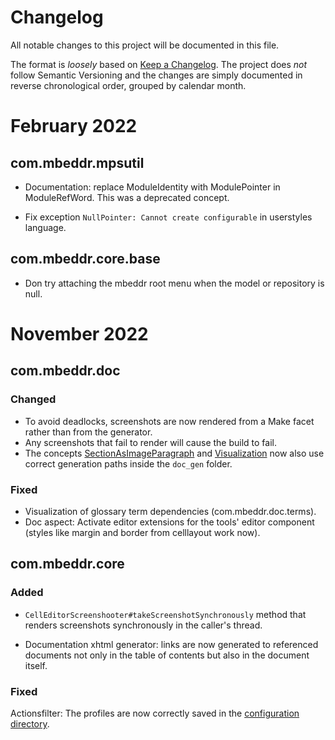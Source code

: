 # Changelog

All notable changes to this project will be documented in this file.

The format is _loosely_ based on [Keep a Changelog](https://keepachangelog.com/en/1.0.0/). The project does _not_ follow
Semantic Versioning and the changes are simply documented in reverse chronological order, grouped by calendar month.

# February 2022

## com.mbeddr.mpsutil

* Documentation: replace ModuleIdentity with ModulePointer in ModuleRefWord. This was a deprecated concept.

* Fix exception `NullPointer: Cannot create configurable` in userstyles language.

## com.mbeddr.core.base

* Don try attaching the mbeddr root menu when the model or repository is null.

# November 2022

## com.mbeddr.doc

### Changed

* To avoid deadlocks, screenshots are now rendered from a Make facet rather than from the generator.
* Any screenshots that fail to render will cause the build to fail.
* The concepts [SectionAsImageParagraph](http://127.0.0.1:63320/node?ref=r%3A48b6c04c-173b-45da-963f-54fbbdb59cfc%28com.mbeddr.doc.self.structure%29%2F6416473402306197330)
  and [Visualization](http://127.0.0.1:63320/node?ref=r%3A5f7188a9-e7b4-4a2e-bef9-38d2cf379fdc%28com.mbeddr.doc.structure%29%2F2588579461812060090)
  now also use correct generation paths inside the `doc_gen` folder.

### Fixed
* Visualization of glossary term dependencies (com.mbeddr.doc.terms). 
* Doc aspect: Activate editor extensions for the tools' editor component (styles like margin and border from celllayout work now).

## com.mbeddr.core

### Added

* `CellEditorScreenshooter#takeScreenshotSynchronously` method that renders screenshots synchronously in the caller's
  thread.

* Documentation xhtml generator: links are now generated to referenced documents not only in the table of contents but also in the document itself.

### Fixed

Actionsfilter: The profiles are now correctly saved in the [configuration directory](https://www.jetbrains.com/help/mps/directories-used-by-the-ide-to-store-settings-caches-plugins-and-logs.html#config-directory).
